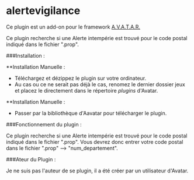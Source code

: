 # alertevigilance

Ce plugin est un add-on pour le framework [A.V.A.T.A.R.](https://github.com/Spikharpax/A.V.A.T.A.R)

Ce plugin recherche si une Alerte intempérie est trouvé pour le code postal indiqué dans le fichier ".prop".

###Installation :

**Installation Manuelle :

- Téléchargez et dézippez le plugin sur votre ordinateur.
- Au cas ou ce ne serait pas déjà le cas, renomez le dernier dossier jeux et placez le directement dans le répertoire *plugins* d'Avatar.

**Installation Manuelle :

- Passer par la bibliothèque d'Aavatar pour télécharger le plugin.


###Fonctionnement du plugin :

Ce plugin recherche si une Alerte intempérie est trouvé pour le code postal indiqué dans le fichier ".prop".
Vous devrez donc entrer votre code postal dans le fichier ".prop" --> "num_departement".




###Ateur du Plugin :

Je ne suis pas l'auteur de se plugin, il a été créer par un utilisateur d'Avatar.



<br><br><br><br>
